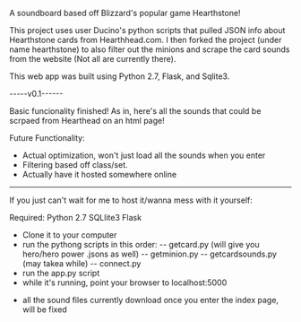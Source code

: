 A soundboard based off Blizzard's popular game Hearthstone!

This project uses user Ducino's python scripts that pulled JSON info about Hearthstone cards
from Hearthhead.com. I then forked the project (under name hearthstone) to also filter out the minions
and scrape the card sounds from the website (Not all are currently there).

This web app was built using Python 2.7, Flask, and Sqlite3.

-----v0.1------

Basic funcionality finished! As in, here's all the sounds that could be scrpaed from Hearthead on an html page!

Future Functionality:
- Actual optimization, won't just load all the sounds when you enter
- Filtering based off class/set.
- Actually have it hosted somewhere online

------------------------------


If you just can't wait for me to host it/wanna mess with it yourself:

Required:
Python 2.7
SQLlite3
Flask

- Clone it to your computer
- run the pythong scripts in this order:
	-- getcard.py (will give you hero/hero power .jsons as well)
	-- getminion.py
	-- getcardsounds.py (may takea while)
	-- connect.py
- run the app.py script
- while it's running, point your browser to localhost:5000
* all the sound files currently download once you enter the index page, will be fixed